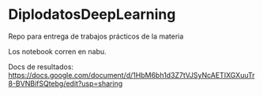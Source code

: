 # DiplodatosDeepLearning
Repo para entrega de trabajos prácticos de la materia

Los notebook corren en nabu.

Docs de resultados: https://docs.google.com/document/d/1HbM6bh1d3Z7tVJSyNcAETIXGXuuTr8-BVNBifSQtebg/edit?usp=sharing
